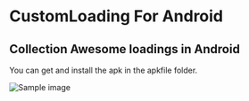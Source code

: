 CustomLoading For Android
=============

## Collection Awesome loadings in Android

You can get and install the apk in the apkfile folder.

![Sample image](https://raw.github.com/stormzhang/CustomLoading/master/sample.gif)
